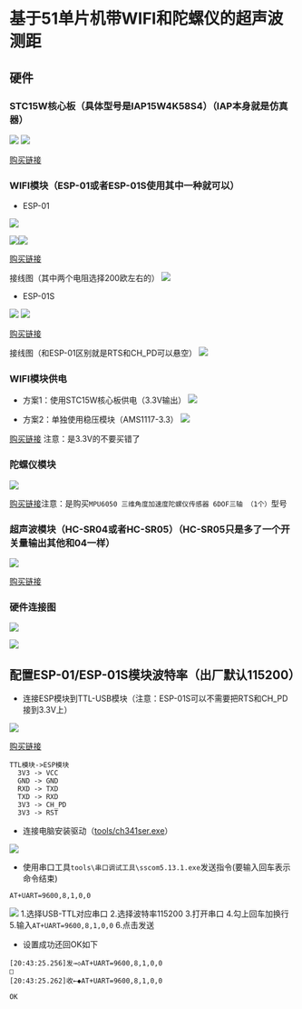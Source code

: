 # 基于51单片机带WIFI和陀螺仪的超声波测距
## 硬件
### STC15W核心板（具体型号是IAP15W4K58S4）（IAP本身就是仿真器）
![](doc/img/iap15w.png)
![](doc/img/iap15w-b.png)

[购买链接](https://detail.tmall.com/item.htm?spm=a230r.1.14.21.2f6c56e22jcJfI&id=557384797301&ns=1&abbucket=9)
### WIFI模块（ESP-01或者ESP-01S使用其中一种就可以）
- ESP-01

![](doc/img/20191018085808325.png)


![](doc/img/20191018090048392.png)![](doc/img/20191018090102872.png)

[购买链接](https://item.taobao.com/item.htm?spm=a1z10.5-c.w4002-16491566042.32.39426b051rhAKU&id=543546250892)

接线图（其中两个电阻选择200欧左右的）
![](doc/img/es01dl.png)

- ESP-01S

![](doc/img/esp01s.png)
![](doc/img/20190904114625852.png)

[购买链接](https://item.taobao.com/item.htm?spm=a1z10.5-c.w4002-16491566042.17.39426b051rhAKU&id=543468772547)

接线图（和ESP-01区别就是RTS和CH_PD可以悬空）
![](doc/img/esp01sdl.png)
### WIFI模块供电
- 方案1：使用STC15W核心板供电（3.3V输出）
![](doc/img/esp_stc15w_gd.png)

- 方案2：单独使用稳压模块（AMS1117-3.3）
![](doc/img/AMS1117-3.3.png)

[购买链接](https://detail.tmall.com/item.htm?spm=a230r.1.14.16.7aca57feVobUKb&id=13301101281&ns=1&abbucket=9&skuId=4002251492046) 注意：是3.3V的不要买错了
### 陀螺仪模块 
![](doc/img/MPU6050.png)

[购买链接](https://detail.tmall.com/item.htm?spm=a1z10.3-b-s.w4011-21581912015.43.74ad5535nkgydB&id=21261751847&rn=a5c25e3493dec2ccf27523b415d1afeb&abbucket=9&skuId=4359616039028)注意：是购买`MPU6050 三维角度加速度陀螺仪传感器 6DOF三轴 （1个）`型号
### 超声波模块（HC-SR04或者HC-SR05）（HC-SR05只是多了一个开关量输出其他和04一样）
![](doc/img/HC-SR04.png)

[购买链接](https://detail.tmall.com/item.htm?spm=a1z10.3-b-s.w4011-21581912015.51.4cfe5535fcPRrl&id=12632417946&rn=1cbed167183be0e65e5924e48b1305ab&skuId=3894573644499)

### 硬件连接图
![](doc/img/ljt.png)


![](doc/img/gpiolj.png)
## 配置ESP-01/ESP-01S模块波特率（出厂默认115200）
- 连接ESP模块到TTL-USB模块（注意：ESP-01S可以不需要把RTS和CH_PD接到3.3V上）

![](doc/img/usbttl.png)

[购买链接](https://detail.tmall.com/item.htm?id=525204252260&ali_refid=a3_430582_1006:1104520036:N:cTt8VXogGknfV8yQ5Cjk3g==:5d74647c728497da47d886380f9a88c6&ali_trackid=1_5d74647c728497da47d886380f9a88c6&spm=a230r.1.14.1&skuId=3947839671633)

```
TTL模块->ESP模块
  3V3 -> VCC
  GND -> GND
  RXD -> TXD
  TXD -> RXD
  3V3 -> CH_PD
  3V3 -> RST
```

- 连接电脑安装驱动（[tools/ch341ser.exe](tools/ch341ser.exe)）

![](doc/img/usb_ttl.png)

- 使用串口工具`tools\串口调试工具\sscom5.13.1.exe`发送指令(要输入回车表示命令结束)

```
AT+UART=9600,8,1,0,0

```

![](doc/img/esp8266.png)
1.选择USB-TTL对应串口
2.选择波特率115200
3.打开串口
4.勾上回车加换行
5.输入`AT+UART=9600,8,1,0,0`
6.点击发送

- 设置成功还回OK如下

```
[20:43:25.256]发→◇AT+UART=9600,8,1,0,0
□
[20:43:25.262]收←◆AT+UART=9600,8,1,0,0

OK
```
